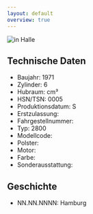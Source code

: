 ```yaml
---
layout: default
overview: true
---
```


![in Halle](pictures/20160501_175637.jpg?raw=true)

## Technische Daten
* Baujahr: 1971
* Zylinder: 6
* Hubraum: cm³
* HSN/TSN: 0005 
* Produktionsdatum: S
* Erstzulassung: 
* Fahrgestellnummer: 
* Typ: 2800
* Modellcode: 
* Polster: 
* Motor: 
* Farbe: 
* Sonderausstattung: 

## Geschichte
* NN.NN.NNNN: Hamburg

